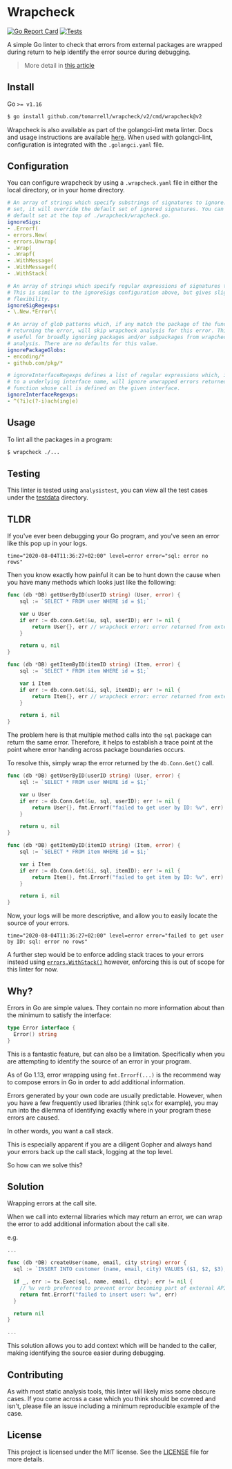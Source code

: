 # Wrapcheck

[![Go Report Card](https://goreportcard.com/badge/github.com/tomarrell/wrapcheck)](https://goreportcard.com/report/github.com/tomarrell/wrapcheck)
[![Tests](https://github.com/tomarrell/wrapcheck/actions/workflows/test.yaml/badge.svg)](https://github.com/tomarrell/wrapcheck/actions/workflows/test.yaml)

A simple Go linter to check that errors from external packages are wrapped
during return to help identify the error source during debugging.

> More detail in [this article](https://blog.tomarrell.com/post/introducing_wrapcheck_linter_for_go)

## Install

Go `>= v1.16`
```bash
$ go install github.com/tomarrell/wrapcheck/v2/cmd/wrapcheck@v2
```

Wrapcheck is also available as part of the golangci-lint meta linter. Docs and
usage instructions are available
[here](https://github.com/golangci/golangci-lint). When used with golangci-lint,
configuration is integrated with the `.golangci.yaml` file.

## Configuration

You can configure wrapcheck by using a `.wrapcheck.yaml` file in either the
local directory, or in your home directory.

```yaml
# An array of strings which specify substrings of signatures to ignore. If this
# set, it will override the default set of ignored signatures. You can find the
# default set at the top of ./wrapcheck/wrapcheck.go.
ignoreSigs:
- .Errorf(
- errors.New(
- errors.Unwrap(
- .Wrap(
- .Wrapf(
- .WithMessage(
- .WithMessagef(
- .WithStack(

# An array of strings which specify regular expressions of signatures to ignore.
# This is similar to the ignoreSigs configuration above, but gives slightly more
# flexibility.
ignoreSigRegexps:
- \.New.*Error\(

# An array of glob patterns which, if any match the package of the function
# returning the error, will skip wrapcheck analysis for this error. This is
# useful for broadly ignoring packages and/or subpackages from wrapcheck
# analysis. There are no defaults for this value.
ignorePackageGlobs:
- encoding/*
- github.com/pkg/*

# ignoreInterfaceRegexps defines a list of regular expressions which, if matched
# to a underlying interface name, will ignore unwrapped errors returned from a
# function whose call is defined on the given interface.
ignoreInterfaceRegexps:
- ^(?i)c(?-i)ach(ing|e)
```

## Usage

To lint all the packages in a program:

```bash
$ wrapcheck ./...
```

## Testing

This linter is tested using `analysistest`, you can view all the test cases
under the [testdata](./wrapcheck/testdata) directory.

## TLDR

If you've ever been debugging your Go program, and you've seen an error like
this pop up in your logs.

```log
time="2020-08-04T11:36:27+02:00" level=error error="sql: error no rows"
```

Then you know exactly how painful it can be to hunt down the cause when you have
many methods which looks just like the following:

```go
func (db *DB) getUserByID(userID string) (User, error) {
	sql := `SELECT * FROM user WHERE id = $1;`

	var u User
	if err := db.conn.Get(&u, sql, userID); err != nil {
		return User{}, err // wrapcheck error: error returned from external package is unwrapped
	}

	return u, nil
}

func (db *DB) getItemByID(itemID string) (Item, error) {
	sql := `SELECT * FROM item WHERE id = $1;`

	var i Item
	if err := db.conn.Get(&i, sql, itemID); err != nil {
		return Item{}, err // wrapcheck error: error returned from external package is unwrapped
	}

	return i, nil
}
```

The problem here is that multiple method calls into the `sql` package can return
the same error. Therefore, it helps to establish a trace point at the point
where error handing across package boundaries occurs.

To resolve this, simply wrap the error returned by the `db.Conn.Get()` call.

```go
func (db *DB) getUserByID(userID string) (User, error) {
	sql := `SELECT * FROM user WHERE id = $1;`

	var u User
	if err := db.Conn.Get(&u, sql, userID); err != nil {
		return User{}, fmt.Errorf("failed to get user by ID: %v", err) // No error!
	}

	return u, nil
}

func (db *DB) getItemByID(itemID string) (Item, error) {
	sql := `SELECT * FROM item WHERE id = $1;`

	var i Item
	if err := db.Conn.Get(&i, sql, itemID); err != nil {
		return Item{}, fmt.Errorf("failed to get item by ID: %v", err) // No error!
	}

	return i, nil
}
```

Now, your logs will be more descriptive, and allow you to easily locate the
source of your errors.

```log
time="2020-08-04T11:36:27+02:00" level=error error="failed to get user by ID: sql: error no rows"
```

A further step would be to enforce adding stack traces to your errors instead
using
[`errors.WithStack()`](https://pkg.go.dev/github.com/pkg/errors?tab=doc#WithStack)
however, enforcing this is out of scope for this linter for now.

## Why?

Errors in Go are simple values. They contain no more information about than the
minimum to satisfy the interface:

```go
type Error interface {
  Error() string
}
```

This is a fantastic feature, but can also be a limitation. Specifically when you
are attempting to identify the source of an error in your program.

As of Go 1.13, error wrapping using `fmt.Errorf(...)` is the recommend way to
compose errors in Go in order to add additional information.

Errors generated by your own code are usually predictable. However, when you
have a few frequently used libraries (think `sqlx` for example), you may run
into the dilemma of identifying exactly where in your program these errors are
caused.

In other words, you want a call stack.

This is especially apparent if you are a diligent Gopher and always hand your
errors back up the call stack, logging at the top level.

So how can we solve this?

## Solution

Wrapping errors at the call site.

When we call into external libraries which may return an error, we can wrap the
error to add additional information about the call site.

e.g.

```go
...

func (db *DB) createUser(name, email, city string) error {
  sql := `INSERT INTO customer (name, email, city) VALUES ($1, $2, $3);`

  if _, err := tx.Exec(sql, name, email, city); err != nil {
    // %v verb preferred to prevent error becoming part of external API
    return fmt.Errorf("failed to insert user: %v", err)
  }

  return nil
}

...
```

This solution allows you to add context which will be handed to the caller,
making identifying the source easier during debugging.

## Contributing

As with most static analysis tools, this linter will likely miss some obscure
cases. If you come across a case which you think should be covered and isn't,
please file an issue including a minimum reproducible example of the case.

## License

This project is licensed under the MIT license. See the [LICENSE](./LICENSE) file for more
details.

